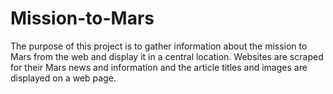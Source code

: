 # Mission-to-Mars
The purpose of this project is to gather information about the mission to Mars from the web and display it in a central location. Websites are scraped for their Mars news and information and the article titles and images are displayed on a web page.
